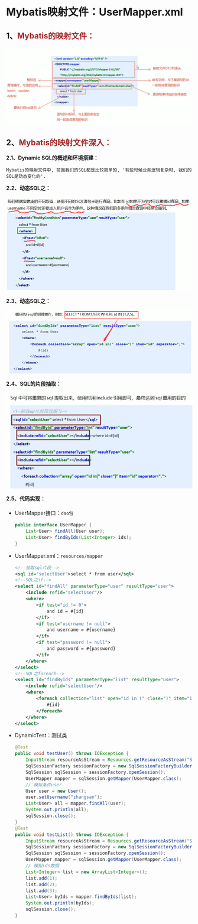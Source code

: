 # Mybatis映射文件：UserMapper.xml

## 1、<span style="color:brown">Mybatis的映射文件：</span>

<img src="https://raw.githubusercontent.com/root-bine/image/main/Typora-image/Mybatis%E7%9A%84%E6%98%A0%E5%B0%84%E6%96%87%E4%BB%B6.png" alt="image-20220924232538887" style="zoom:80%;" />



## 2、<span style="color:brown">Mybatis的映射文件深入：</span>

**2.1、Dynamic SQL<!--动态SQL-->的概述和环境搭建：**

```apl
Mybatis的映射文件中, 前面我们的SQL都是比较简单的, '有些时候业务逻辑复杂时, 我们的SQL是动态变化的'.
```

**2.2、动态SQL之<if>：**

<img src="https://raw.githubusercontent.com/root-bine/image/main/Typora-image/%E5%8A%A8%E6%80%81SQL%E4%B9%8Bif.png" alt="image-20220926235243136" style="zoom:80%;" />

**2.3、动态SQL之<foreach>：**

<img src="https://raw.githubusercontent.com/root-bine/image/main/Typora-image/%E5%8A%A8%E6%80%81SQL%E4%B9%8Bforeach.png" alt="image-20220927001013817" style="zoom:80%;" />

**2.4、SQL的片段抽取：**

<img src="https://raw.githubusercontent.com/root-bine/image/main/Typora-image/SQL%E7%9A%84%E7%89%87%E6%AE%B5%E6%8A%BD%E5%8F%96.png" alt="image-20220927003632745" style="zoom:80%;" />

**2.5、代码实现：**<!--接口代理开发-->

#### <!--SqlMapConfig.xml、实体类User、pom.xml、jdbc.properties，这些文件内容不变-->

- UserMapper接口：`dao包`

  ```java
  public interface UserMapper {
      List<User> findAll(User user);
      List<User> findByIds(List<Integer> ids);
  }
  ```

- UserMapper.xml：`resources/mapper`

  ```xml
  <!--抽取sql片段-->
  <sql id="selectUser">select * from user</sql>
  <!--SQL之if-->
  <select id="findAll" parameterType="user" resultType="user">
      <include refid="selectUser"/>
      <where>
          <if test="id != 0">
              and id = #{id}
          </if>
          <if test="username != null">
              and username = #{username}
          </if>
          <if test="password != null">
              and password = #{password}
          </if>
      </where>
  </select>
  <!--SQL之foreach-->
  <select id="findByIds" parameterType="list" resultType="user">
      <include refid="selectUser"/>
      <where>
          <foreach collection="list" open="id in (" close=")" item="id" separator=",">
              #{id}
          </foreach>
      </where>
  </select>
  ```

- DynamicTest：测试类

  ```java
  @Test
  public void testUser() throws IOException {
      InputStream resourceAsStream = Resources.getResourceAsStream("SqlMapConfig.xml");
      SqlSessionFactory sessionFactory = new SqlSessionFactoryBuilder().build(resourceAsStream);
      SqlSession sqlSession = sessionFactory.openSession();
      UserMapper mapper = sqlSession.getMapper(UserMapper.class);
      // 模拟条件user
      User user = new User();
      user.setUsername("zhangsan");
      List<User> all = mapper.findAll(user);
      System.out.println(all);
      sqlSession.close();
  }
  @Test
  public void testList() throws IOException {
      InputStream resourceAsStream = Resources.getResourceAsStream("SqlMapConfig.xml");
      SqlSessionFactory sessionFactory = new SqlSessionFactoryBuilder().build(resourceAsStream);
      SqlSession sqlSession = sessionFactory.openSession();
      UserMapper mapper = sqlSession.getMapper(UserMapper.class);
      // 模拟ids数据
      List<Integer> list = new ArrayList<Integer>();
      list.add(1);
      list.add(2);
      list.add(3);
      List<User> byIds = mapper.findByIds(list);
      System.out.println(byIds);
      sqlSession.close();
  }
  ```
